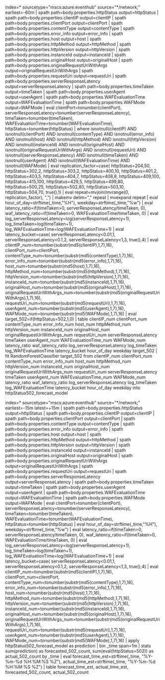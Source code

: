 index=* sourcetype="mscs:azure:eventhub" source="*/network;" earliest=-60m
| spath path=body.properties.httpStatus output=httpStatus
| spath path=body.properties.clientIP output=clientIP
| spath path=body.properties.clientPort output=clientPort
| spath path=body.properties.contentType output=contentType
| spath path=body.properties.error_info output=error_info
| spath path=body.properties.host output=host
| spath path=body.properties.httpMethod output=httpMethod
| spath path=body.properties.httpVersion output=httpVersion
| spath path=body.properties.instanceId output=instanceId
| spath path=body.properties.originalHost output=originalHost
| spath path=body.properties.originalRequestUriWithArgs output=originalRequestUriWithArgs
| spath path=body.properties.requestUri output=requestUri
| spath path=body.properties.serverResponseLatency output=serverResponseLatency
| spath path=body.properties.timeTaken output=timeTaken
| spath path=body.properties.userAgent output=userAgent
| spath path=body.properties.WAFEvaluationTime output=WAFEvaluationTime
| spath path=body.properties.WAFMode output=WAFMode
| eval clientPort=tonumber(clientPort),
        serverResponseLatency=tonumber(serverResponseLatency),
        timeTaken=tonumber(timeTaken),
        WAFEvaluationTime=tonumber(WAFEvaluationTime),
        httpStatus=tonumber(httpStatus)
| where isnotnull(clientIP) AND isnotnull(clientPort) AND isnotnull(contentType) AND isnotnull(error_info)
    AND isnotnull(host) AND isnotnull(httpMethod) AND isnotnull(httpVersion)
    AND isnotnull(instanceId) AND isnotnull(originalHost)
    AND isnotnull(originalRequestUriWithArgs) AND isnotnull(requestUri)
    AND isnotnull(serverResponseLatency) AND isnotnull(timeTaken)
    AND isnotnull(userAgent) AND isnotnull(WAFEvaluationTime)
    AND isnotnull(WAFMode)
| eval replication_factor=case(
    httpStatus=204,50,
    httpStatus=302,2,
    httpStatus=303,2,
    httpStatus=400,10,
    httpStatus=401,2,
    httpStatus=403,5,
    httpStatus=404,7,
    httpStatus=408,8,
    httpStatus=409,100,
    httpStatus=415,100,
    httpStatus=429,5,
    httpStatus=499,80,
    httpStatus=500,25,
    httpStatus=502,80,
    httpStatus=503,10,
    httpStatus=504,70,
    true(),1)
| eval repeat=mvjoin(mvrange(0, replication_factor), ",")
| makemv delim="," repeat
| mvexpand repeat
| eval hour_of_day=strftime(_time,"%H"),
        weekday=strftime(_time,"%w")
| eval latency_ratio=if(timeTaken>0, serverResponseLatency/timeTaken, 0),
        waf_latency_ratio=if(timeTaken>0, WAFEvaluationTime/timeTaken, 0)
| eval log_serverResponseLatency=log(serverResponseLatency+1),
        log_timeTaken=log(timeTaken+1),
        log_WAFEvaluationTime=log(WAFEvaluationTime+1)
| eval latency_bucket=case(
        serverResponseLatency<0.01,1,
        serverResponseLatency<0.1,2,
        serverResponseLatency<1,3,
        true(),4)
| eval clientIP_num=tonumber(substr(md5(clientIP),1,7),16),
        clientPort_num=clientPort,
        contentType_num=tonumber(substr(md5(contentType),1,7),16),
        error_info_num=tonumber(substr(md5(error_info),1,7),16),
        host_num=tonumber(substr(md5(host),1,7),16),
        httpMethod_num=tonumber(substr(md5(httpMethod),1,7),16),
        httpVersion_num=tonumber(substr(md5(httpVersion),1,7),16),
        instanceId_num=tonumber(substr(md5(instanceId),1,7),16),
        originalHost_num=tonumber(substr(md5(originalHost),1,7),16),
        originalRequestUriWithArgs_num=tonumber(substr(md5(originalRequestUriWithArgs),1,7),16),
        requestUri_num=tonumber(substr(md5(requestUri),1,7),16),
        userAgent_num=tonumber(substr(md5(userAgent),1,7),16),
        WAFMode_num=tonumber(substr(md5(WAFMode),1,7),16)
| eval target_502=if(httpStatus=502,1,0)
| table clientIP_num clientPort_num contentType_num error_info_num host_num httpMethod_num httpVersion_num instanceId_num originalHost_num originalRequestUriWithArgs_num requestUri_num serverResponseLatency timeTaken userAgent_num WAFEvaluationTime_num WAFMode_num latency_ratio waf_latency_ratio log_serverResponseLatency log_timeTaken log_WAFEvaluationTime latency_bucket hour_of_day weekday target_502
| fit RandomForestClassifier target_502 from clientIP_num clientPort_num contentType_num error_info_num host_num httpMethod_num httpVersion_num instanceId_num originalHost_num originalRequestUriWithArgs_num requestUri_num serverResponseLatency timeTaken userAgent_num WAFEvaluationTime_num WAFMode_num latency_ratio waf_latency_ratio log_serverResponseLatency log_timeTaken log_WAFEvaluationTime latency_bucket hour_of_day weekday into httpStatus502_forecast_model





index=* sourcetype="mscs:azure:eventhub" source="*/network;" earliest=-15m latest=+15m
| spath path=body.properties.httpStatus output=httpStatus
| spath path=body.properties.clientIP output=clientIP
| spath path=body.properties.clientPort output=clientPort
| spath path=body.properties.contentType output=contentType
| spath path=body.properties.error_info output=error_info
| spath path=body.properties.host output=host
| spath path=body.properties.httpMethod output=httpMethod
| spath path=body.properties.httpVersion output=httpVersion
| spath path=body.properties.instanceId output=instanceId
| spath path=body.properties.originalHost output=originalHost
| spath path=body.properties.originalRequestUriWithArgs output=originalRequestUriWithArgs
| spath path=body.properties.requestUri output=requestUri
| spath path=body.properties.serverResponseLatency output=serverResponseLatency
| spath path=body.properties.timeTaken output=timeTaken
| spath path=body.properties.userAgent output=userAgent
| spath path=body.properties.WAFEvaluationTime output=WAFEvaluationTime
| spath path=body.properties.WAFMode output=WAFMode
| eval clientPort=tonumber(clientPort),
        serverResponseLatency=tonumber(serverResponseLatency),
        timeTaken=tonumber(timeTaken),
        WAFEvaluationTime=tonumber(WAFEvaluationTime),
        httpStatus=tonumber(httpStatus)
| eval hour_of_day=strftime(_time,"%H"),
        weekday=strftime(_time,"%w")
| eval latency_ratio=if(timeTaken>0, serverResponseLatency/timeTaken, 0),
        waf_latency_ratio=if(timeTaken>0, WAFEvaluationTime/timeTaken, 0)
| eval log_serverResponseLatency=log(serverResponseLatency+1),
        log_timeTaken=log(timeTaken+1),
        log_WAFEvaluationTime=log(WAFEvaluationTime+1)
| eval latency_bucket=case(
        serverResponseLatency<0.01,1,
        serverResponseLatency<0.1,2,
        serverResponseLatency<1,3,
        true(),4)
| eval clientIP_num=tonumber(substr(md5(clientIP),1,7),16),
        clientPort_num=clientPort,
        contentType_num=tonumber(substr(md5(contentType),1,7),16),
        error_info_num=tonumber(substr(md5(error_info),1,7),16),
        host_num=tonumber(substr(md5(host),1,7),16),
        httpMethod_num=tonumber(substr(md5(httpMethod),1,7),16),
        httpVersion_num=tonumber(substr(md5(httpVersion),1,7),16),
        instanceId_num=tonumber(substr(md5(instanceId),1,7),16),
        originalHost_num=tonumber(substr(md5(originalHost),1,7),16),
        originalRequestUriWithArgs_num=tonumber(substr(md5(originalRequestUriWithArgs),1,7),16),
        requestUri_num=tonumber(substr(md5(requestUri),1,7),16),
        userAgent_num=tonumber(substr(md5(userAgent),1,7),16),
        WAFMode_num=tonumber(substr(md5(WAFMode),1,7),16)
| apply httpStatus502_forecast_model as prediction
| bin _time span=1m
| stats sum(prediction) as forecasted_502_count, sum(eval(httpStatus=502)) as actual_502_count by _time
| eval forecast_time_est=strftime(_time, "%Y-%m-%d %H:%M:%S %Z"), actual_time_est=strftime(_time, "%Y-%m-%d %H:%M:%S %Z")
| table forecast_time_est, actual_time_est, forecasted_502_count, actual_502_count